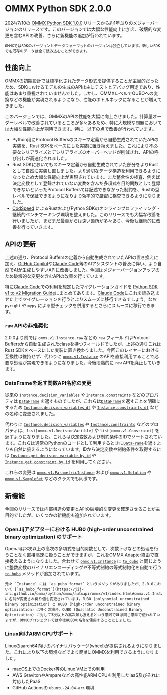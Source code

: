 # OMMX Python SDK 2.0.0

2024/7/10の [OMMX Python SDK 1.0.0](https://github.com/Jij-Inc/ommx/releases/tag/python-1.0.0) リリースから約1年ぶりのメジャーバージョンのリリースです。このバージョンでは大幅な性能向上に加え、破壊的な変更を含むAPIの改善、さらに新機能の追加が行われています。

```{note}
OMMXではSDKのバージョンとデータフォーマットのバージョンは独立しています。新しいSDKでも既存のデータは全て読み込むことができます。
```

## 性能向上

OMMXの初期設計では標準化されたデータ形式を提供することが主目的だったため、SDKにおけるモデルの生成のAPIは主にテストとデバッグ用途であり、性能はあまり重視されていませんでした。しかし、OMMXレベルでQUBOへの変換などの機能が実現されるようになり、性能のボトルネックになることが増えてきました。

このバージョンでは、OMMXのAPIの性能を大幅に向上させました。計算量オーダーレベルで改善されているところが多々あるため、特に大規模な問題においては大幅な性能向上が期待できます。特に、以下の点で改善が行われています。

- Python用にProtocol Buffersのスキーマ定義から自動生成されていたAPIの実装を、Rust SDKをベースにした実装に置き換えました。これにより不必要なシリアライズとデシリアライズのオーバーヘッドが削減され、APIの呼び出しが高速化されました。
- Rust SDKにおいてもスキーマ定義から自動生成されていた部分をよりRustとして自然に実装し直しました。より適切なデータ構造を利用できるようになったため大幅な性能向上が実現されています。また整合性の検査、例えば決定変数として登録されていない変数を含んだ多項式を目的関数として登録できないといったProtocol Buffersでは記述できなかった制約を、Rustの型レベルで保証できるようになりより効率的で厳密に検査できるようになりました。
- [CodSpeed](https://codspeed.io/Jij-Inc/ommx) によるRustおよびPython SDKのオンラインプロファイリング・継続的ベンチマーキング環境を整えました。このリリースでも大幅な改善を行いましたが、まだまだ最善からは遠い箇所が多々あり、今後も継続的に改善を行っていきます。

## APIの更新

上述の通り、Protocol Buffersの定義から自動生成されていたAPIの置き換えに加え、[GitHub Copilot]や[Claude Code]等のAIアシスタントの普及に伴い、より自然でAIが生成しやすいAPIに改善しました。今回はメジャーバージョンアップのため破壊的な変更を含むAPIの改善を行っています。

特に[Claude Code]での利用を想定したマイグレーションガイドを [Python SDK v1 to v2 Migration Guide](https://github.com/Jij-Inc/ommx/blob/main/PYTHON_SDK_MIGRATION_GUIDE.md)にまとめてあります。[Claude Code]にこれを読み込ませた上でマイグレーションを行うとよりスムーズに移行できるでしょう。なお `pyright` や `mypy` による型チェックを併用するとさらにスムーズに移行できます。

[GitHub Copilot]: https://github.com/features/copilot
[Claude Code]: https://www.anthropic.com/claude-code
[`ommx.v1.Instance`]: https://jij-inc.github.io/ommx/python/ommx/autoapi/ommx/v1/index.html#ommx.v1.Instance
[`ommx.v1.ParametricInstance`]: https://jij-inc.github.io/ommx/python/ommx/autoapi/ommx/v1/index.html#ommx.v1.ParametricInstance
[`ommx.v1.Solution`]: https://jij-inc.github.io/ommx/python/ommx/autoapi/ommx/v1/index.html#ommx.v1.Solution
[`ommx.v1.SampleSet`]: https://jij-inc.github.io/ommx/python/ommx/autoapi/ommx/v1/index.html#ommx.v1.SampleSet
[`DataFrame`]: https://pandas.pydata.org/pandas-docs/stable/reference/frame.html

### `raw` APIの非推奨化

2.0.0より前では `ommx.v1.Instance.raw` などの `raw` フィールドはProtocol Buffersから自動生成されたclassを持つフィールドでしたが、上述の通りこれはRust SDKをベースにした実装に置き換わりました。今回このレイヤーにおける互換性は維持せず、代わりに [`ommx.v1.Instance`] のAPIを直接利用することで必要な処理が実現できるようになりました。今後段階的に `raw` APIを廃止していきます。

### DataFrameを返す関数API名称の変更

従来の `Instance.decision_variables` や `Instance.constraints` などのプロパティは [`DataFrame`] を返すものでしたが、これらは[`DataFrame`]を返すことを明確にするため [`Instance.decision_variables_df`](https://jij-inc.github.io/ommx/python/ommx/autoapi/ommx/v1/index.html#ommx.v1.Instance.decision_variables_df) や [`Instance.constraints_df`](https://jij-inc.github.io/ommx/python/ommx/autoapi/ommx/v1/index.html#ommx.v1.Instance.constraints_df) などの名称に変更されました。

代わりに [`Instance.decision_variables`](https://jij-inc.github.io/ommx/python/ommx/autoapi/ommx/v1/index.html#ommx.v1.Instance.decision_variables) や [`Instance.constraints`](https://jij-inc.github.io/ommx/python/ommx/autoapi/ommx/v1/index.html#ommx.v1.Instance.constraints) などのプロパティは、`list[ommx.v1.DecisionVariable]` や `list[ommx.v1.Constraint]` を返すようになりました。これらは決定変数および制約条件のIDでソートされています。これらは通常のPythonのコードとして利用するときに[`DataFrame`]を返すよりも自然に扱えるようになっています。IDから決定変数や制約条件を取得するには [`Instance.get_decision_variable_by_id`](https://jij-inc.github.io/ommx/python/ommx/autoapi/ommx/v1/index.html#ommx.v1.Instance.get_decision_variable_by_id) や [`Instance.get_constraint_by_id`](https://jij-inc.github.io/ommx/python/ommx/autoapi/ommx/v1/index.html#ommx.v1.Instance.get_constraint_by_id) を利用してください。

これらの変更は [`ommx.v1.ParametricInstance`] および [`ommx.v1.Solution`] や [`ommx.v1.SampleSet`] などのクラスでも同様です。

## 新機能

今回のリリースでは内部構造の変更とAPIの破壊的な変更を確定させることが主目的でしたが、いくつかの新機能も追加されています。

### OpenJijアダプターにおける HUBO (high-order unconstrained binary optimization) のサポート

OpenJijは3次以上の高次の多項式を目的関数として、次数下げなどの処理を行うことなく直接高速に扱うことができますが、これをOMMX Adapter経由で直接扱えるようになりました。合わせて [`ommx.v1.Instance`] に [`to_qubo`](https://jij-inc.github.io/ommx/python/ommx/autoapi/ommx/v1/index.html#ommx.v1.Instance.to_qubo) と同じように整数変数のバイナリエンコーディングや不等式制約の等式制約化を自動で行う [`to_hubo`](https://jij-inc.github.io/ommx/python/ommx/autoapi/ommx/v1/index.html#ommx.v1.Instance.to_hubo) メソッドが追加されています。

```{warning}
元々 `Instance` には `as_pubo_format` というメソッドがありましたが、2.0.0において [`as_hubo_format`](https://jij-inc.github.io/ommx/python/ommx/autoapi/ommx/v1/index.html#ommx.v1.Instance.as_hubo_format) に名前が変更され戻り値も変更されています。PUBO (polynomial unconstrained binary optimization) と HUBO (high-order unconstrained binary optimization) は多くの場合、QUBO (Quadratic Unconstrained Binary Optimization) に対して3次以上の高次項も扱えるという意図でほぼ同じ意味で使われていますが、OMMXプロジェクトでは今後HUBOの名称を使用することにしました。
```

### Linux向けARM CPUサポート

Linuxのaarch64向けのバイナリパッケージ(wheel)が提供されるようになりました。これにより以下の環境などでより簡単にOMMXを利用できるようになりました。

- macOS上でのDocker等のLinux VM上での利用
- AWS GravitonやAmpareなどの高性能ARM CPUを利用したIaaS及びそれに対応したPaaS
- GitHub Actionsの `ubuntu-24.04-arm` 環境
